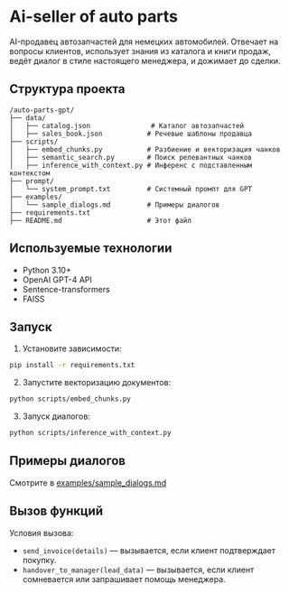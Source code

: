 # Ai-seller of auto parts

AI-продавец автозапчастей для немецких автомобилей. Отвечает на вопросы клиентов, использует знания из каталога и книги продаж, ведёт диалог в стиле настоящего менеджера, и дожимает до сделки.

## Структура проекта

```
/auto-parts-gpt/
├── data/
│   ├── catalog.json               # Каталог автозапчастей
│   ├── sales_book.json           # Речевые шаблоны продавца
├── scripts/
│   ├── embed_chunks.py           # Разбиение и векторизация чанков
│   ├── semantic_search.py        # Поиск релевантных чанков
│   ├── inference_with_context.py # Инференс с подставленным контекстом
├── prompt/
│   └── system_prompt.txt         # Системный промпт для GPT
├── examples/
│   └── sample_dialogs.md         # Примеры диалогов
├── requirements.txt
├── README.md                     # Этот файл
```

## Используемые технологии

- Python 3.10+
- OpenAI GPT-4 API
- Sentence-transformers
- FAISS


## Запуск

1. Установите зависимости:
```bash
pip install -r requirements.txt
```

2. Запустите векторизацию документов:
```bash
python scripts/embed_chunks.py
```

3. Запуск диалогов: 
```bash
python scripts/inference_with_context.py
```

## Примеры диалогов

Смотрите в [examples/sample_dialogs.md](examples/sample_dialogs.md)

## Вызов функций

Условия вызова:


- `send_invoice(details)` — вызывается, если клиент подтверждает покупку.
- `handover_to_manager(lead_data)` — вызывается, если клиент сомневается или запрашивает помощь менеджера.

